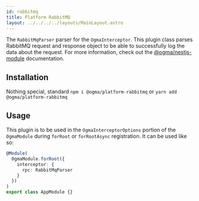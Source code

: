 ```yaml
---
id: rabbitmq
title: Platform RabbitMQ
layout: ../../../../layouts/MainLayout.astro
---
```


The `RabbitMqParser` parser for the `OgmaInterceptor`. This plugin class parses RabbitMQ request and response object to be able to successfully log the data about the request. For more information, check out the [@ogma/nestjs-module](../module) documentation.

## Installation

Nothing special, standard `npm i @ogma/platform-rabbitmq` or `yarn add @ogma/platform-rabbitmq`

## Usage

This plugin is to be used in the `OgmaInterceptorOptions` portion of the `OgmaModule` during `forRoot` or `forRootAsync` registration. It can be used like so:

```ts
@Module(
  OgmaModule.forRoot({
    interceptor: {
      rpc: RabbitMqParser
    }
  })
)
export class AppModule {}
```

